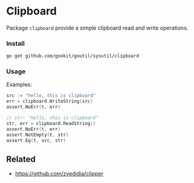 # Clipboard

Package `clipboard` provide a simple clipboard read and write operations.

### Install

```bash
go get github.com/gookit/goutil/sysutil/clipboard
```

### Usage

Examples:

```go
src := "hello, this is clipboard"
err = clipboard.WriteString(src)
assert.NoErr(t, err)

// str: "hello, this is clipboard"
str, err = clipboard.ReadString()
assert.NoErr(t, err)
assert.NotEmpty(t, str)
assert.Eq(t, src, str)
```

## Related

- https://github.com/zyedidia/clipper
